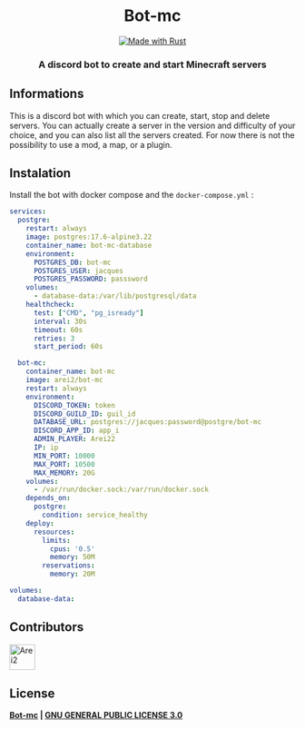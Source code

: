 
<!--suppress HtmlDeprecatedAttribute -->
<div align="center">
    <h1>
      Bot-mc
    </h1>
    <div>
        <a href="https://www.rust-lang.org/">
            <img src="https://img.shields.io/badge/Rust-000000?style=for-the-badge&logo=rust&logoColor=white" alt="Made with Rust">
        </a>
    </div>
    <h3>
        <strong>A discord bot to create and start Minecraft servers</strong>
    </h3>
</div>

## Informations
This is a discord bot with which you can create, start, stop and delete servers. You can actually create a server in the version and difficulty of your choice, and you can also list all the servers created. For now there is not the possibility to use a mod, a map, or a plugin.

## Instalation
Install the bot with docker compose and the ``docker-compose.yml`` :
```yml
services:
  postgre:
    restart: always
    image: postgres:17.6-alpine3.22
    container_name: bot-mc-database
    environment:
      POSTGRES_DB: bot-mc
      POSTGRES_USER: jacques
      POSTGRES_PASSWORD: passsword
    volumes:
      - database-data:/var/lib/postgresql/data
    healthcheck:
      test: ["CMD", "pg_isready"]
      interval: 30s
      timeout: 60s
      retries: 3
      start_period: 60s

  bot-mc:
    container_name: bot-mc
    image: arei2/bot-mc
    restart: always
    environment:
      DISCORD_TOKEN: token
      DISCORD_GUILD_ID: guil_id
      DATABASE_URL: postgres://jacques:password@postgre/bot-mc
      DISCORD_APP_ID: app_i
      ADMIN_PLAYER: Arei22
      IP: ip
      MIN_PORT: 10000
      MAX_PORT: 10500
      MAX_MEMORY: 20G
    volumes:
      - /var/run/docker.sock:/var/run/docker.sock
    depends_on:
      postgre:
        condition: service_healthy
    deploy:
      resources:
        limits:
          cpus: '0.5'
          memory: 50M
        reservations:
          memory: 20M

volumes:
  database-data:
```

## Contributors
[<img width="45" src="https://avatars.githubusercontent.com/u/126862312?s=96&v=4" alt="Arei2">](https://github.com/Arei22)

## License
**[Bot-mc](https://github.com/arei22) | [GNU GENERAL PUBLIC LICENSE 3.0](https://github.com/arei22/Bot-mc/blob/main/LICENSE.txt)**
